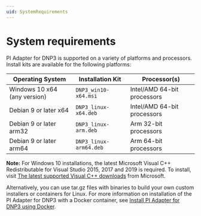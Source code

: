 ```yaml
---
uid: SystemRequirements
---
```


# System requirements

PI Adapter for DNP3 is supported on a variety of platforms and processors. Install kits are available for the following platforms:

| Operating System | Installation Kit | Processor(s) |
|-------------------|----------------------------------|-------------|
| Windows 10 x64 (any version)  | `DNP3_win10-x64.msi`     | Intel/AMD 64-bit processors |
| Debian 9 or later x64 | `DNP3_linux-x64.deb`     | Intel/AMD 64-bit processors |
| Debian 9 or later arm32 | `DNP3_linux-arm.deb`  | Arm 32-bit processors |
| Debian 9 or later arm64 | `DNP3_linux-arm64.deb`  | Arm 64-bit processors |

**Note:** For Windows 10 installations, the latest Microsoft Visual C++ Redistributable for Visual Studio 2015, 2017 and 2019 is required. To install, visit [The latest supported Visual C++ downloads](https://support.microsoft.com/en-us/help/2977003/the-latest-supported-visual-c-downloads) from Microsoft.

Alternatively, you can use tar.gz files with binaries to build your own custom installers or containers for Linux. For more information on installation of the PI Adapter for DNP3 with a Docker container, see [Install PI Adapter for DNP3 using Docker](xref:InstallPIAdapterForDNP3UsingDocker).
